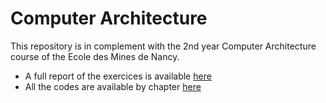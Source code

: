 # Computer Architecture

This repository is in complement with the 2nd year Computer Architecture course of the Ecole des Mines de Nancy.

* A full report of the exercices is available [here](rapport.pdf)
* All the codes are available by chapter [here](c/)
